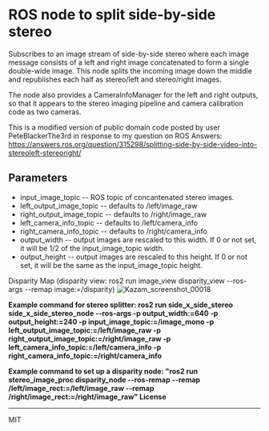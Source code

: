 ROS node to split side-by-side stereo
=====================================

Subscribes to an image stream of side-by-side stereo where each image
message consists of a left and right image concatenated to form a single
double-wide image.  This node splits the incoming image down the middle
and republishes each half as stereo/left and stereo/right images.

The node also provides a CameraInfoManager for the left and right outputs,
so that it appears to the stereo imaging pipeline and camera
calibration code as two cameras.

This is a modified version of public domain code posted by user PeteBlackerThe3rd
in response to my question on ROS Answers:
https://answers.ros.org/question/315298/splitting-side-by-side-video-into-stereoleft-stereoright/

Parameters
----------

- input\_image\_topic -- ROS topic of concantenated stereo images.
- left\_output\_image\_topic -- defaults to /left/image_raw
- right\_output\_image\_topic -- defaults to /right/image_raw
- left\_camera\_info\_topic -- defaults to /left/camera_info
- right\_camera\_info\_topic -- defaults to /right/camera_info
- output\_width -- output images are rescaled to this width. If 0 or not set, it
  will be 1/2 of the input\_image\_topic width.
- output\_height -- output images are rescaled to this height.  If 0 or not set, it
  will be the same as the input\_image\_topic height.



Disparity Map (disparity view:  ros2 run image_view disparity_view --ros-args --remap image:=/disparity)
![Kazam_screenshot_00018](https://github.com/dirksavage88/side_x_side_stereo/assets/35986980/0f810961-342a-4868-8815-b439af440d22)

**Example command for stereo splitter:
ros2 run side_x_side_stereo side_x_side_stereo_node --ros-args -p output_width:=640 -p output_height:=240 -p input_image_topic:=/image_mono -p left_output_image_topic:=/left/image_raw -p right_output_image_topic:=/right/image_raw -p left_camera_info_topic:=/left/camera_info -p right_camera_info_topic:=/right/camera_info**

**Example command to set up a disparity node:
"ros2 run stereo_image_proc disparity_node --ros-remap --remap /left/image_rect:=/left/image_raw --remap /right/image_rect:=/right/image_raw"
License**


-------

MIT
